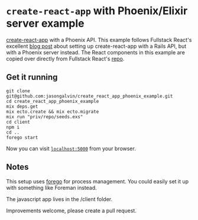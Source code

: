 # `create-react-app` with Phoenix/Elixir server example

[create-react-app](https://github.com/facebookincubator/create-react-app) with a Phoenix API. This example follows Fullstack React's excellent [blog post](https://www.fullstackreact.com/articles/how-to-get-create-react-app-to-work-with-your-rails-api/) about setting up create-react-app with a Rails API, but with a Phoenix server instead.  The React components in this example are copied over directly from Fullstack React's [repo](https://github.com/fullstackreact/food-lookup-demo-rails/).

## Get it running

```
git clone git@github.com:jasongalvin/create_react_app_phoenix_example.git
cd create_react_app_phoenix_example
mix deps.get
mix ecto.create && mix ecto.migrate
mix run "priv/repo/seeds.exs"
cd client
npm i
cd ..
forego start
```

Now you can visit [`localhost:5000`](http://localhost:5000) from your browser.

## Notes

This setup uses [forego](https://github.com/ddollar/forego) for process management.  You could easily set it up with something like Foreman instead.

The javascript app lives in the /client folder.

Improvements welcome, please create a pull request.
